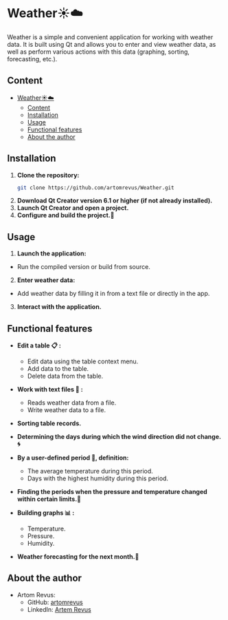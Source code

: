 # Weather:sunny::cloud:

Weather is a simple and convenient application for working with weather data. It is built using Qt and allows you to enter and view weather data, as well as perform various actions with this data (graphing, sorting, forecasting, etc.).

## Content

- [Weather:sunny::cloud:](#weathersunnycloud)
  - [Content](#content)
  - [Installation](#installation)
  - [Usage](#usage)
  - [Functional features](#functional-features)
  - [About the author](#about-the-author)

## Installation

1. **Clone the repository:**
   ```bash
   git clone https://github.com/artomrevus/Weather.git
2. **Download Qt Creator version 6.1 or higher (if not already installed).**
3. **Launch Qt Creator and open a project.**
4. **Сonfigure and build the project.:hammer:**
  
## Usage

1. **Launch the application:**
 - Run the compiled version or build from source.
2. **Enter weather data:**
- Add weather data by filling it in from a text file or directly in the app.
3. **Interact with the application.**

## Functional features

- **Edit a table :clipboard: :**
  - Edit data using the table context menu.
  - Add data to the table.
  - Delete data from the table.
- **Work with text files :floppy_disk: :**
  - Reads weather data from a file.
  - Write weather data to a file.
- **Sorting table records.**
  
- **Determining the days during which the wind direction did not change.:cyclone:**
  
- **By a user-defined period :calendar:, definition:**
  - The average temperature during this period.
  - Days with the highest humidity during this period.
- **Finding the periods when the pressure and temperature changed within certain limits.:mag_right:**
  
- **Building graphs :bar_chart: :**
  - Temperature.
  - Pressure.
  - Humidity.
- **Weather forecasting for the next month.:calendar:**

## About the author

- Artom Revus:
  - GitHub: [artomrevus](https://github.com/artomrevus)
  - LinkedIn: [Artem Revus](https://www.linkedin.com/in/artem-revus-8127821bb/)
